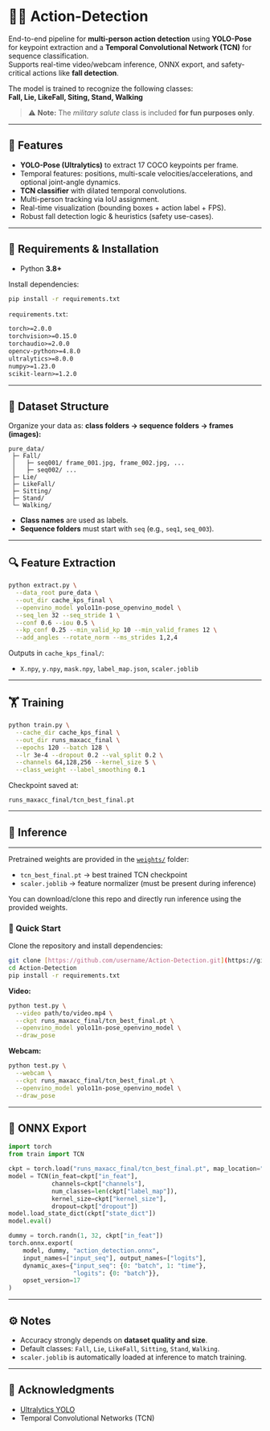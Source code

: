 # 🏃‍♂️ Action-Detection
End-to-end pipeline for **multi-person action detection** using **YOLO-Pose** for keypoint extraction and a **Temporal Convolutional Network (TCN)** for sequence classification.  
Supports real-time video/webcam inference, ONNX export, and safety-critical actions like **fall detection**.  

The model is trained to recognize the following classes:  
**Fall, Lie, LikeFall, Siting, Stand, Walking**

> ⚠️ **Note:** The *military salute* class is included **for fun purposes only**.

---

## 📌 Features
- **YOLO-Pose (Ultralytics)** to extract 17 COCO keypoints per frame.  
- Temporal features: positions, multi-scale velocities/accelerations, and optional joint-angle dynamics.  
- **TCN classifier** with dilated temporal convolutions.  
- Multi-person tracking via IoU assignment.  
- Real-time visualization (bounding boxes + action label + FPS).  
- Robust fall detection logic & heuristics (safety use-cases).  

---

## 🔧 Requirements & Installation
- Python **3.8+**

Install dependencies:
```bash
pip install -r requirements.txt
````

`requirements.txt`:

```txt
torch>=2.0.0
torchvision>=0.15.0
torchaudio>=2.0.0
opencv-python>=4.8.0
ultralytics>=8.0.0
numpy>=1.23.0
scikit-learn>=1.2.0
```

---

## 📂 Dataset Structure

Organize your data as: **class folders → sequence folders → frames (images):**

```
pure_data/
 ├─ Fall/
 │   ├─ seq001/ frame_001.jpg, frame_002.jpg, ...
 │   ├─ seq002/ ...
 ├─ Lie/
 ├─ LikeFall/    
 ├─ Sitting/
 ├─ Stand/
 └─ Walking/
```

* **Class names** are used as labels.
* **Sequence folders** must start with `seq` (e.g., `seq1`, `seq_003`).

---

## 🔍 Feature Extraction

```bash
python extract.py \
  --data_root pure_data \
  --out_dir cache_kps_final \
  --openvino_model yolo11n-pose_openvino_model \
  --seq_len 32 --seq_stride 1 \
  --conf 0.6 --iou 0.5 \
  --kp_conf 0.25 --min_valid_kp 10 --min_valid_frames 12 \
  --add_angles --rotate_norm --ms_strides 1,2,4
```

Outputs in `cache_kps_final/`:

* `X.npy`, `y.npy`, `mask.npy`, `label_map.json`, `scaler.joblib`

---

## 🏋️ Training

```bash
python train.py \
  --cache_dir cache_kps_final \
  --out_dir runs_maxacc_final \
  --epochs 120 --batch 128 \
  --lr 3e-4 --dropout 0.2 --val_split 0.2 \
  --channels 64,128,256 --kernel_size 5 \
  --class_weight --label_smoothing 0.1
```

Checkpoint saved at:

```
runs_maxacc_final/tcn_best_final.pt
```

---

## 🎥 Inference
---


Pretrained weights are provided in the [`weights/`](weights/) folder:  
- `tcn_best_final.pt` → best trained TCN checkpoint  
- `scaler.joblib` → feature normalizer (must be present during inference)  

You can download/clone this repo and directly run inference using the provided weights.

### 🚀 Quick Start

Clone the repository and install dependencies:

```bash
git clone [https://github.com/username/Action-Detection.git](https://github.com/AHHJZ/Action-Detection/tree/main)
cd Action-Detection
pip install -r requirements.txt
```
**Video:**

```bash
python test.py \
  --video path/to/video.mp4 \
  --ckpt runs_maxacc_final/tcn_best_final.pt \
  --openvino_model yolo11n-pose_openvino_model \
  --draw_pose
```

**Webcam:**

```bash
python test.py \
  --webcam \
  --ckpt runs_maxacc_final/tcn_best_final.pt \
  --openvino_model yolo11n-pose_openvino_model \
  --draw_pose
```

---

## 🔄 ONNX Export

```python
import torch
from train import TCN

ckpt = torch.load("runs_maxacc_final/tcn_best_final.pt", map_location="cpu")
model = TCN(in_feat=ckpt["in_feat"],
            channels=ckpt["channels"],
            num_classes=len(ckpt["label_map"]),
            kernel_size=ckpt["kernel_size"],
            dropout=ckpt["dropout"])
model.load_state_dict(ckpt["state_dict"])
model.eval()

dummy = torch.randn(1, 32, ckpt["in_feat"])
torch.onnx.export(
    model, dummy, "action_detection.onnx",
    input_names=["input_seq"], output_names=["logits"],
    dynamic_axes={"input_seq": {0: "batch", 1: "time"},
                  "logits": {0: "batch"}},
    opset_version=17
)
```

---

## ⚙️ Notes

* Accuracy strongly depends on **dataset quality and size**.
* Default classes: `Fall`, `Lie`, `LikeFall`, `Sitting`, `Stand`, `Walking`.
* `scaler.joblib` is automatically loaded at inference to match training.

---

## 🙌 Acknowledgments

* [Ultralytics YOLO](https://github.com/ultralytics/ultralytics)
* Temporal Convolutional Networks (TCN)
